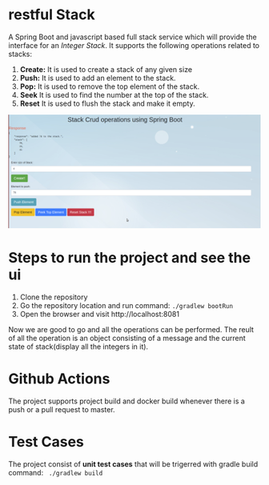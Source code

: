 # restful Stack

A Spring Boot and javascript based full stack service which will provide the interface for an *Integer Stack*.
It supports the following operations related to stacks:

1. **Create:** It is used to create a stack of any given size
1. **Push:** It is used to add an element to the stack.
1. **Pop:** It is used to remove the top element of the stack.
1. **Seek** It is used to find the number at the top of the stack.
1. **Reset** It is used to flush the stack and make it empty.

![Restful Stack UI](images/stack.png)

# Steps to run the project and see the ui

1. Clone the repository
1. Go the repository location and run command: ```./gradlew bootRun ```
1. Open the browser and visit http://localhost:8081

Now we are good to go and all the operations can be performed.
The reult of all the operation is an object consisting of a message and the current state of stack(display all the integers in it).

# Github Actions
The project supports project build and docker build whenever there is a push or a pull request to master.

# Test Cases
The project consist of **unit test cases** that will be trigerred with gradle build command: ``` ./gradlew build```

